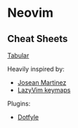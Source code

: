 # Neovim

## Cheat Sheets

[Tabular](./cheatsheets/tabular.md)

Heavily inspired by:
- [Josean Martinez](https://youtu.be/NL8D8EkphUw)
- [LazyVim keymaps](https://github.com/LazyVim/LazyVim/blob/main/lua/lazyvim/config/keymaps.lua)

Plugins:
- [Dotfyle](https://dotfyle.com)
